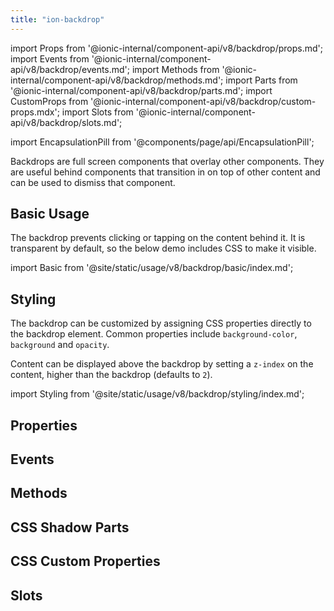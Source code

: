 ```yaml
---
title: "ion-backdrop"
---
```

import Props from '@ionic-internal/component-api/v8/backdrop/props.md';
import Events from '@ionic-internal/component-api/v8/backdrop/events.md';
import Methods from '@ionic-internal/component-api/v8/backdrop/methods.md';
import Parts from '@ionic-internal/component-api/v8/backdrop/parts.md';
import CustomProps from '@ionic-internal/component-api/v8/backdrop/custom-props.mdx';
import Slots from '@ionic-internal/component-api/v8/backdrop/slots.md';

import EncapsulationPill from '@components/page/api/EncapsulationPill';

<EncapsulationPill type="shadow" />

Backdrops are full screen components that overlay other components. They are useful behind components that transition in on top of other content and can be used to dismiss that component.

## Basic Usage

The backdrop prevents clicking or tapping on the content behind it. It is transparent by default, so the below demo includes CSS to make it visible.

import Basic from '@site/static/usage/v8/backdrop/basic/index.md';

<Basic />

## Styling

The backdrop can be customized by assigning CSS properties directly to the backdrop element. Common properties include `background-color`, `background` and `opacity`. 

Content can be displayed above the backdrop by setting a `z-index` on the content, higher than the backdrop (defaults to `2`).

import Styling from '@site/static/usage/v8/backdrop/styling/index.md';

<Styling />

## Properties
<Props />

## Events
<Events />

## Methods
<Methods />

## CSS Shadow Parts
<Parts />

## CSS Custom Properties
<CustomProps />

## Slots
<Slots />